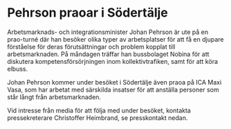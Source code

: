 # Pehrson praoar i Södertälje

Arbetsmarknads- och integrationsminister Johan Pehrson är ute på en prao-turné där han besöker olika typer av arbetsplatser för att få en djupare förståelse för deras förutsättningar och problem kopplat till arbetsmarknaden. På måndagen träffar han bussbolaget Nobina för att diskutera kompetensförsörjningen inom kollektivtrafiken, samt för att köra elbuss.

Johan Pehrson kommer under besöket i Södertälje även praoa på ICA Maxi Vasa, som har arbetat med särskilda insatser för att anställa personer som står långt från arbetsmarknaden.

Vid intresse från media för att följa med under besöket, kontakta pressekreterare Christoffer Heimbrand, se presskontakt nedan.
